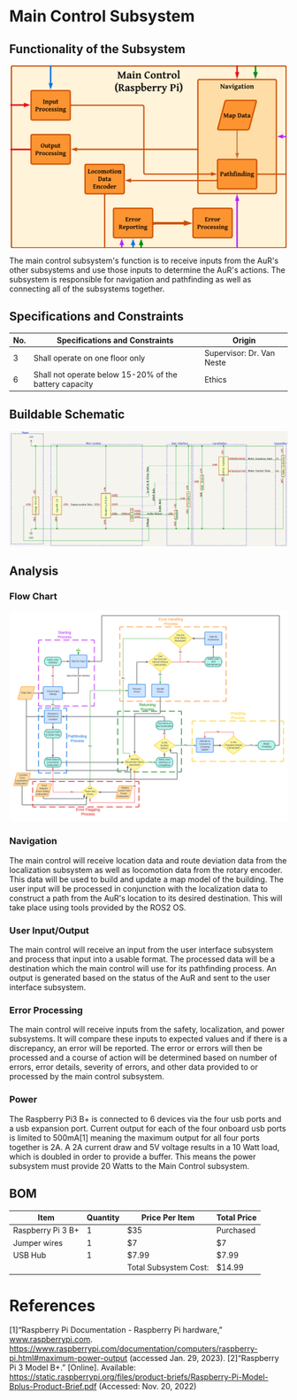 # Main Control Subsystem

## Functionality of the Subsystem
<img src="https://github.com/Hawk652/Capstone-Guidance-Robot/blob/main/Documentation/Images/main_control/MainControlBlockDiagram.png" alt="Figure 1" width="500" style="display: block; margin-left: auto; margin-right: auto;"/>

The main control subsystem's function is to receive inputs from the AuR's other subsystems and use those inputs to determine the AuR's actions. The subsystem is responsible for navigation and pathfinding as well as connecting all of the subsystems together.

## Specifications and Constraints
| No. | Specifications and Constraints | Origin |
|-|-|-|
| 3 | Shall operate on one floor only | Supervisor: Dr. Van Neste |
| 6 | Shall not operate below 15-20% of the battery capacity | Ethics |

## Buildable Schematic
![Alt text](https://github.com/Hawk652/Capstone-Guidance-Robot/blob/main/Documentation/Images/main_control/Main%20Conrtol%20Circuit%20Schematic.PNG)

## Analysis

### Flow Chart
![Alt text](https://github.com/Hawk652/Capstone-Guidance-Robot/blob/main/Documentation/Images/main_control/Main%20control%20flowchart%20new.png)

### Navigation
The main control will receive location data and route deviation data from the localization subsystem as well as locomotion data from the rotary encoder. This data will be used to build and update a map model of the building. The user input will be processed in conjunction with the localization data to construct a path from the AuR's location to its desired destination. This will take place using tools provided by the ROS2 OS.
### User Input/Output
The main control will receive an input from the user interface subsystem and process that input into a usable format. The processed data will be a destination which the main control will use for its pathfinding process. An output is generated based on the status of the AuR and sent to the user interface subsystem.
### Error Processing
The main control will receive inputs from the safety, localization, and power subsystems. It will compare these inputs to expected values and if there is a discrepancy, an error will be reported. The error or errors will then be processed and a course of action will be determined based on number of errors, error details, severity of errors, and other data provided to or processed by the main control subsystem.
### Power
The Raspberry Pi3 B+ is connected to 6 devices via the four usb ports and a usb expansion port. Current output for each of the four onboard usb ports is limited to 500mA[1] meaning the maximum output for all four ports together is 2A. A 2A current draw and 5V voltage results in a 10 Watt load, which is doubled in order to provide a buffer. This means the power subsystem must provide 20 Watts to the Main Control subsystem.

## BOM
| Item | Quantity | Price Per Item | Total Price |
|-|-|-|-|
| Raspberry Pi 3 B+ | 1 | $35 | Purchased |
| Jumper wires | 1 | $7 | $7 |
| USB Hub | 1 | $7.99 | $7.99 |
| | | Total Subsystem Cost: | $14.99 |

# References
[1]“Raspberry Pi Documentation - Raspberry Pi hardware,” www.raspberrypi.com. https://www.raspberrypi.com/documentation/computers/raspberry-pi.html#maximum-power-output (accessed Jan. 29, 2023).
[2]“Raspberry Pi 3 Model B+.” [Online]. Available: https://static.raspberrypi.org/files/product-briefs/Raspberry-Pi-Model-Bplus-Product-Brief.pdf (Accessed: Nov. 20, 2022)
